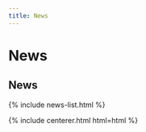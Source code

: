 ```yaml
---
title: News 
---
```


# <i class="fas fa-feather-alt"></i>News

## News

{% include news-list.html %}

{% include centerer.html html=html %}

<!-- <a class="twitter-timeline" data-width="400" data-height="400" href="https://twitter.com/nomad421?ref_src=twsrc%5Etfw">Tweets by nomad421</a> <script async src="https://platform.twitter.com/widgets.js" charset="utf-8"></script>
{:.center}

<a href="https://twitter.com/nomad421?ref_src=twsrc%5Etfw" class="twitter-follow-button" data-show-count="false">Follow @nomad421</a><script async src="https://platform.twitter.com/widgets.js" charset="utf-8"></script>
<a href="https://twitter.com/intent/tweet?screen_name=nomad421&ref_src=twsrc%5Etfw" class="twitter-mention-button" data-show-count="false">Tweet to @nomad421</a><script async src="https://platform.twitter.com/widgets.js" charset="utf-8"></script>
{:.center}

### Videos

{% capture html %}
<iframe width="600" height="400" src="https://www.youtube.com/embed/GMEHQQ7_4Yo" frameborder="0" allow="accelerometer; autoplay; clipboard-write; encrypted-media; gyroscope; picture-in-picture" allowfullscreen></iframe>
{% endcapture %} -->
